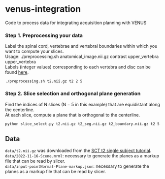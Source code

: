 # venus-integration
Code to process data for integrating acquisition planning with VENUS

### Step 1. Preprocessing your data
Label the spinal cord, vertebrae and vertebral boundaries within which you want to compute your slices. \
Usage: ./preprocessing.sh anatomical_image.nii.gz contrast upper_vertebra upper_vertebra \
Labels (integer values) corresponding to each vertebra and disc can be found [here](https://spinalcordtoolbox.com/user_section/tutorials/registration-to-template/vertebral-labeling/labeling-conventions.html).
```
./preprocessing.sh t2.nii.gz t2 2 5
```

### Step 2. Slice selection and orthogonal plane generation
Find the indices of N slices (N = 5 in this example) that are equidistant along the centerline. \
At each slice, compute a plane that is orthogonal to the centerline. 
```
python slice_select.py t2.nii.gz t2_seg.nii.gz t2_boundary.nii.gz t2 5
```

## Data

`data/t2.nii.gz` was downloaded from the [SCT t2 single subject tutorial](https://spinalcordtoolbox.com/user_section/tutorials/segmentation/before-starting.html). \
`data/2022-11-16-Scene.mrml`: necessary to generate the planes as a markup file that can be read by slicer. \
`data/input-pointNormal-Plane-markup.json`: necessary to generate the planes as a markup file that can be read by slicer.	